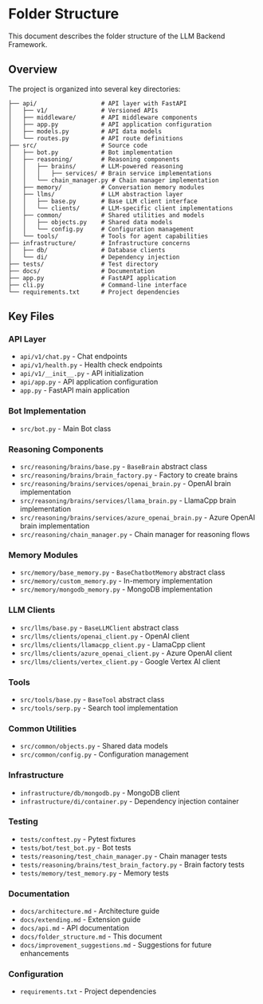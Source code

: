 # Folder Structure

This document describes the folder structure of the LLM Backend Framework.

## Overview

The project is organized into several key directories:

```
├── api/                  # API layer with FastAPI
│   ├── v1/               # Versioned APIs
│   ├── middleware/       # API middleware components
│   ├── app.py            # API application configuration
│   ├── models.py         # API data models
│   └── routes.py         # API route definitions
├── src/                  # Source code
│   ├── bot.py            # Bot implementation
│   ├── reasoning/        # Reasoning components
│   │   ├── brains/       # LLM-powered reasoning
│   │   │   ├── services/ # Brain service implementations
│   │   └── chain_manager.py # Chain manager implementation
│   ├── memory/           # Conversation memory modules
│   ├── llms/             # LLM abstraction layer
│   │   ├── base.py       # Base LLM client interface
│   │   └── clients/      # LLM-specific client implementations
│   ├── common/           # Shared utilities and models
│   │   ├── objects.py    # Shared data models
│   │   └── config.py     # Configuration management
│   └── tools/            # Tools for agent capabilities
├── infrastructure/       # Infrastructure concerns
│   ├── db/               # Database clients
│   └── di/               # Dependency injection
├── tests/                # Test directory
├── docs/                 # Documentation
├── app.py                # FastAPI application
├── cli.py                # Command-line interface
└── requirements.txt      # Project dependencies
```

## Key Files

### API Layer

- `api/v1/chat.py` - Chat endpoints
- `api/v1/health.py` - Health check endpoints
- `api/v1/__init__.py` - API initialization
- `api/app.py` - API application configuration
- `app.py` - FastAPI main application

### Bot Implementation

- `src/bot.py` - Main Bot class

### Reasoning Components

- `src/reasoning/brains/base.py` - `BaseBrain` abstract class
- `src/reasoning/brains/brain_factory.py` - Factory to create brains
- `src/reasoning/brains/services/openai_brain.py` - OpenAI brain implementation
- `src/reasoning/brains/services/llama_brain.py` - LlamaCpp brain implementation
- `src/reasoning/brains/services/azure_openai_brain.py` - Azure OpenAI brain implementation
- `src/reasoning/chain_manager.py` - Chain manager for reasoning flows

### Memory Modules

- `src/memory/base_memory.py` - `BaseChatbotMemory` abstract class
- `src/memory/custom_memory.py` - In-memory implementation
- `src/memory/mongodb_memory.py` - MongoDB implementation

### LLM Clients

- `src/llms/base.py` - `BaseLLMClient` abstract class
- `src/llms/clients/openai_client.py` - OpenAI client
- `src/llms/clients/llamacpp_client.py` - LlamaCpp client
- `src/llms/clients/azure_openai_client.py` - Azure OpenAI client
- `src/llms/clients/vertex_client.py` - Google Vertex AI client

### Tools

- `src/tools/base.py` - `BaseTool` abstract class
- `src/tools/serp.py` - Search tool implementation

### Common Utilities

- `src/common/objects.py` - Shared data models
- `src/common/config.py` - Configuration management

### Infrastructure

- `infrastructure/db/mongodb.py` - MongoDB client
- `infrastructure/di/container.py` - Dependency injection container

### Testing

- `tests/conftest.py` - Pytest fixtures
- `tests/bot/test_bot.py` - Bot tests
- `tests/reasoning/test_chain_manager.py` - Chain manager tests
- `tests/reasoning/brains/test_brain_factory.py` - Brain factory tests
- `tests/memory/test_memory.py` - Memory tests

### Documentation

- `docs/architecture.md` - Architecture guide
- `docs/extending.md` - Extension guide
- `docs/api.md` - API documentation
- `docs/folder_structure.md` - This document
- `docs/improvement_suggestions.md` - Suggestions for future enhancements

### Configuration

- `requirements.txt` - Project dependencies
